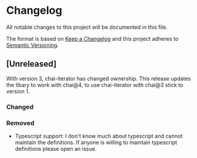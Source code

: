 # Changelog
All notable changes to this project will be documented in this file.

The format is based on [Keep a Changelog](http://keepachangelog.com/en/1.0.0/)
and this project adheres to [Semantic Versioning](http://semver.org/spec/v2.0.0.html).

## [Unreleased]

With version 3, chai-iterator has changed ownership.
This release updates the libary to work with chai@4, to use chai-iterator with chai@3 stick to version 1.

### Changed

### Removed
- Typescript support: I don't know much about typescript and cannot maintain the definitions.
If anyone is willing to maintain typescript definitions please open an issue.
